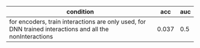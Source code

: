 | condition | acc | auc |
|-----------|-----|-----|
|for encoders, train interactions are only used, for DNN trained interactions and all the nonInteractions   | 0.037 | 0.5 |